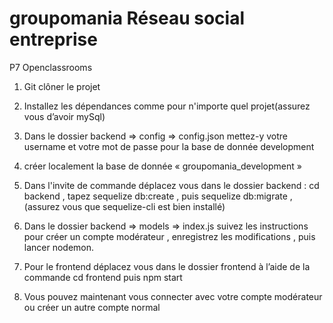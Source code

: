 # groupomania Réseau social entreprise
P7 Openclassrooms

1) Git clôner le projet 

2) Installez les dépendances comme pour n'importe quel projet(assurez vous d’avoir mySql)

3) Dans le dossier backend => config => config.json mettez-y votre username et votre mot de passe pour la base de donnée development

4) créer localement la base de donnée « groupomania_development »

5) Dans l'invite de commande déplacez vous dans le dossier backend : cd backend , tapez sequelize db:create , puis sequelize db:migrate , (assurez vous que sequelize-cli est bien installé)

6) Dans le dossier backend => models => index.js suivez les instructions pour créer un compte modérateur , enregistrez les modifications , puis lancer nodemon. 

7) Pour le frontend déplacez vous dans le dossier frontend à l’aide de la commande cd frontend puis npm start 

8) Vous pouvez maintenant vous connecter avec votre compte modérateur ou créer un autre compte normal

